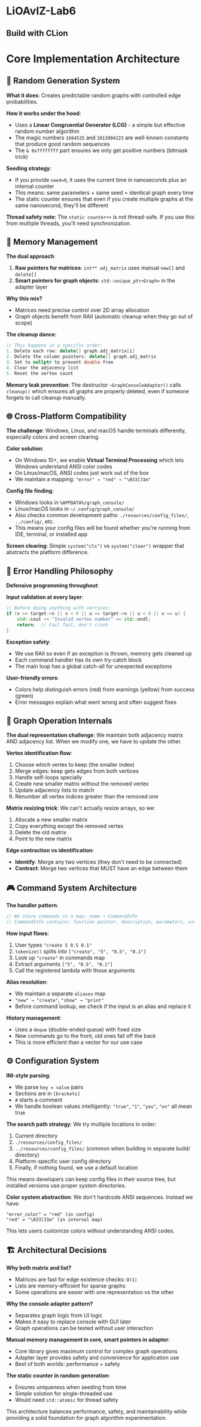 # LiOAvIZ-Lab6

## Build with CLion

# Core Implementation Architecture

## 🎲 Random Generation System

**What it does**: Creates predictable random graphs with controlled edge probabilities.

**How it works under the hood**:
- Uses a **Linear Congruential Generator (LCG)** - a simple but effective random number algorithm
- The magic numbers `1664525` and `1013904223` are well-known constants that produce good random sequences
- The `& 0x7fffffff` part ensures we only get positive numbers (bitmask trick)

**Seeding strategy**:
- If you provide `seed=0`, it uses the current time in nanoseconds plus an internal counter
- This means: same parameters + same seed = identical graph every time
- The static counter ensures that even if you create multiple graphs at the same nanosecond, they'll be different

**Thread safety note**: The `static counter++` is not thread-safe. If you use this from multiple threads, you'll need synchronization.

## 💾 Memory Management

**The dual approach**:
1. **Raw pointers for matrices**: `int** adj_matrix` uses manual `new[]` and `delete[]`
2. **Smart pointers for graph objects**: `std::unique_ptr<Graph>` in the adapter layer

**Why this mix?**
- Matrices need precise control over 2D array allocation
- Graph objects benefit from RAII (automatic cleanup when they go out of scope)

**The cleanup dance**:
```cpp
// This happens in a specific order:
1. Delete each row: delete[] graph.adj_matrix[i]
2. Delete the column pointers: delete[] graph.adj_matrix  
3. Set to nullptr to prevent double-free
4. Clear the adjacency list
5. Reset the vertex count
```

**Memory leak prevention**: The destructor `~GraphConsoleAdapter()` calls `cleanup()` which ensures all graphs are properly deleted, even if someone forgets to call cleanup manually.

## 🌐 Cross-Platform Compatibility

**The challenge**: Windows, Linux, and macOS handle terminals differently, especially colors and screen clearing.

**Color solution**:
- On Windows 10+, we enable **Virtual Terminal Processing** which lets Windows understand ANSI color codes
- On Linux/macOS, ANSI codes just work out of the box
- We maintain a mapping: `"error" → "red" → "\033[31m"`

**Config file finding**:
- Windows looks in `%APPDATA%/graph_console/`
- Linux/macOS looks in `~/.config/graph_console/`
- Also checks common development paths: `./resources/config_files/`, `../config/`, etc.
- This means your config files will be found whether you're running from IDE, terminal, or installed app

**Screen clearing**: Simple `system("cls")` vs `system("clear")` wrapper that abstracts the platform difference.

## 🚨 Error Handling Philosophy

**Defensive programming throughout**:

**Input validation at every layer**:
```cpp
// Before doing anything with vertices:
if (v >= target->n || v < 0 || u >= target->n || u < 0 || v == u) {
    std::cout << "Invalid vertex number" << std::endl;
    return;  // Fail fast, don't crash
}
```

**Exception safety**:
- We use RAII so even if an exception is thrown, memory gets cleaned up
- Each command handler has its own try-catch block
- The main loop has a global catch-all for unexpected exceptions

**User-friendly errors**:
- Colors help distinguish errors (red) from warnings (yellow) from success (green)
- Error messages explain what went wrong and often suggest fixes

## 🔧 Graph Operation Internals

**The dual representation challenge**:
We maintain both adjacency matrix AND adjacency list. When we modify one, we have to update the other.

**Vertex identification flow**:
1. Choose which vertex to keep (the smaller index)
2. Merge edges: keep gets edges from both vertices
3. Handle self-loops specially
4. Create new smaller matrix without the removed vertex
5. Update adjacency lists to match
6. Renumber all vertex indices greater than the removed one

**Matrix resizing trick**:
We can't actually resize arrays, so we:
1. Allocate a new smaller matrix
2. Copy everything except the removed vertex
3. Delete the old matrix
4. Point to the new matrix

**Edge contraction vs identification**:
- **Identify**: Merge any two vertices (they don't need to be connected)
- **Contract**: Merge two vertices that MUST have an edge between them

## 🎮 Command System Architecture

**The handler pattern**:
```cpp
// We store commands in a map: name → CommandInfo
// CommandInfo contains: function pointer, description, parameters, usage
```

**How input flows**:
1. User types `"create 5 0.5 0.1"`
2. `tokenize()` splits into `["create", "5", "0.5", "0.1"]`
3. Look up `"create"` in commands map
4. Extract arguments `["5", "0.5", "0.1"]`
5. Call the registered lambda with those arguments

**Alias resolution**:
- We maintain a separate `aliases` map
- `"new" → "create"`, `"show" → "print"`
- Before command lookup, we check if the input is an alias and replace it

**History management**:
- Uses a `deque` (double-ended queue) with fixed size
- New commands go to the front, old ones fall off the back
- This is more efficient than a vector for our use case

## ⚙️ Configuration System

**INI-style parsing**:
- We parse `key = value` pairs
- Sections are in `[brackets]`
- `#` starts a comment
- We handle boolean values intelligently: `"true"`, `"1"`, `"yes"`, `"on"` all mean true

**The search path strategy**:
We try multiple locations in order:
1. Current directory
2. `./resources/config_files/`
3. `../resources/config_files/` (common when building in separate build/ directory)
4. Platform-specific user config directory
5. Finally, if nothing found, we use a default location

This means developers can keep config files in their source tree, but installed versions use proper system directories.

**Color system abstraction**:
We don't hardcode ANSI sequences. Instead we have:
```
"error_color" = "red" (in config)
"red" = "\033[31m" (in internal map)
```
This lets users customize colors without understanding ANSI codes.

## 🏗️ Architectural Decisions

**Why both matrix and list?**
- Matrices are fast for edge existence checks: `O(1)` 
- Lists are memory-efficient for sparse graphs
- Some operations are easier with one representation vs the other

**Why the console adapter pattern?**
- Separates graph logic from UI logic
- Makes it easy to replace console with GUI later
- Graph operations can be tested without user interaction

**Manual memory management in core, smart pointers in adapter**:
- Core library gives maximum control for complex graph operations
- Adapter layer provides safety and convenience for application use
- Best of both worlds: performance + safety

**The static counter in random generation**:
- Ensures uniqueness when seeding from time
- Simple solution for single-threaded use
- Would need `std::atomic` for thread safety

This architecture balances performance, safety, and maintainability while providing a solid foundation for graph algorithm experimentation.
